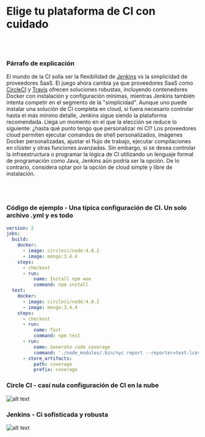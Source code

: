 # Elige tu plataforma de CI con cuidado

<br/><br/>

### Párrafo de explicación

El mundo de la CI solía ser la flexibilidad de [Jenkins](https://jenkins.io/) vs la simplicidad de proveedores SaaS. El juego ahora cambia ya que proveedores SaaS como [CircleCI](https://circleci.com/) y [Travis](https://travis-ci.org/) ofrecen soluciones robustas, incluyendo contenedores Docker con instalación y configuración mínimas, mientras Jenkins también intenta competir en el segmento de la "simplicidad". Aunque uno puede instalar una solución de CI completa en cloud, si fuera necesario controlar hasta el más mínimo detalle, Jenkins sigue siendo la plataforma recomendada. Llega un momento en el que la elección se reduce lo siguiente: ¿hasta qué punto tengo que personalizar mi CI? Los proveedores cloud permiten ejecutar comandos de shell personalizados, imágenes Docker personalizadas, ajustar el flujo de trabajo, ejecutar compilaciones en clúster y otras funciones avanzadas. Sin embargo, si se desea controlar la infraestructura o programar la lógica de CI utilizando un lenguaje formal de programación como Java, Jenkins aún podría ser la opción. De lo contrario, considera optar por la opción de cloud simple y libre de instalación.

<br/><br/>

### Código de ejemplo - Una típica configuración de CI. Un solo archivo .yml y es todo

```yaml
version: 2
jobs:
  build:
    docker:
      - image: circleci/node:4.8.2
      - image: mongo:3.4.4
    steps:
      - checkout
      - run:
          name: Install npm wee
          command: npm install
  test:
    docker:
      - image: circleci/node:4.8.2
      - image: mongo:3.4.4
    steps:
      - checkout
      - run:
          name: Test
          command: npm test
      - run:
          name: Generate code coverage
          command: './node_modules/.bin/nyc report --reporter=text-lcov'      
      - store_artifacts:
          path: coverage
          prefix: coverage

```

### Circle CI - casí nula configuración de CI en la nube

![alt text](https://github.com/i0natan/nodebestpractices/blob/master/assets/images/circleci.png "API error handling")

### Jenkins - Ci sofisticada y robusta 

![alt text](https://github.com/i0natan/nodebestpractices/blob/master/assets/images/jenkins_dashboard.png "API error handling")

<br/><br/>
